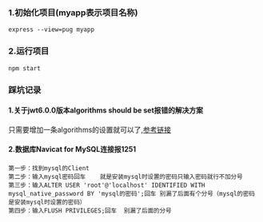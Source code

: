 ### 1.初始化项目(myapp表示项目名称)
    express --view=pug myapp

### 2.运行项目
    npm start

### 踩坑记录
#### 1.关于jwt6.0.0版本algorithms should be set报错的解决方案
只需要增加一条algorithms的设置就可以了,[参考链接](https://copyfuture.com/blogs-details/202007091338542617f9kipfuk4035p1)

#### 2.数据库Navicat for MySQL连接报1251
    第一步：找到mysql的Client
    第二步：输入mysql密码回车    就是安装mysql时设置的密码只输入密码就行不加分号
    第三步：输入ALTER USER 'root'@'localhost' IDENTIFIED WITH mysql_native_password BY 'mysql的密码';回车 别漏了后面有个分号（mysql的密码是安装mysql时设置的密码）
    第四步：输入FLUSH PRIVILEGES;回车  别漏了后面的分号